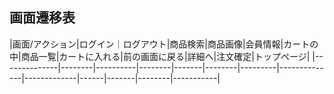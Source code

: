 ## 画面遷移表

|画面/アクション|ログイン｜ログアウト|商品検索|商品画像|会員情報|カートの中|商品一覧|カートに入れる|前の画面に戻る|詳細へ|注文確定|トップページ|
|--------------|--------|----------|--------|-------|--------|---------|--------------|-------------|------|-------|--------|-----------|



